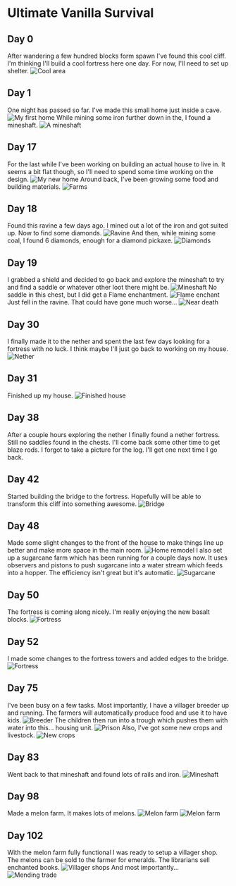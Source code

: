 # Ultimate Vanilla Survival

## Day 0
After wandering a few hundred blocks form spawn I've found this cool cliff. I'm thinking
I'll build a cool fortress here one day. For now, I'll need to set up shelter.
![Cool area](cool_area.png)

## Day 1
One night has passed so far. I've made this small home just inside a cave.
![My first home](first_home.png)
While mining some iron further down in the, I found a mineshaft.
![A mineshaft](mineshaft.png)

## Day 17
For the last while I've been working on building an actual house to live in. It seems a bit
flat though, so I'll need to spend some time working on the design.
![My new home](new_home.png)
Around back, I've been growing some food and building materials.
![Farms](farms.png)

## Day 18
Found this ravine a few days ago. I mined out a lot of the iron and got suited up.
Now to find some diamonds.
![Ravine](ravine.png)
And then, while mining some coal, I found 6 diamonds, enough for a diamond pickaxe.
![Diamonds](diamonds.png)

## Day 19
I grabbed a shield and decided to go back and explore the mineshaft to try and find
a saddle or whatever other loot there might be.
![Mineshaft](mineshaft_2.png)
No saddle in this chest, but I did get a Flame enchantment.
![Flame enchant](flame_enchant.png)
Just fell in the ravine. That could have gone much worse...
![Near death](near_death.png)

## Day 30
I finally made it to the nether and spent the last few days looking for a fortress with
no luck. I think maybe I'll just go back to working on my house.
![Nether](nether.png)

## Day 31
Finished up my house.
![Finished house](finished_house.png)

## Day 38
After a couple hours exploring the nether I finally found a nether fortress. Still no saddles
found in the chests. I'll come back some other time to get blaze rods. I forgot to take
a picture for the log. I'll get one next time I go back.

## Day 42
Started building the bridge to the fortress. Hopefully will be able to transform this
cliff into something awesome.
![Bridge](bridge.png)

## Day 48
Made some slight changes to the front of the house to make things line up better
and make more space in the main room.
![Home remodel](home_changes.png)
I also set up a sugarcane farm which has been running for a couple days now. It uses
observers and pistons to push sugarcane into a water stream which feeds into a hopper.
The efficiency isn't great but it's automatic.
![Sugarcane](sugarcane_farm.png)

## Day 50
The fortress is coming along nicely. I'm really enjoying the new basalt blocks.
![Fortress](fortress.png)

## Day 52
I made some changes to the fortress towers and added edges to the bridge.
![Fortress](fortress_2.png)

## Day 75
I've been busy on a few tasks. Most importantly, I have a villager breeder up and running.
The farmers will automatically produce food and use it to have kids.
![Breeder](villager_breeder.png)
The children then run into a trough which pushes them with water into this... housing unit.
![Prison](villager_prison.png)
Also, I've got some new crops and livestock.
![New crops](new_crops.png)

## Day 83
Went back to that mineshaft and found lots of rails and iron.
![Mineshaft](mineshaft_loot.png)

## Day 98
Made a melon farm. It makes lots of melons.
![Melon farm](melon_farm_1.png)
![Melon farm](melon_farm_2.png)

## Day 102
With the melon farm fully functional I was ready to setup a villager shop.
The melons can be sold to the farmer for emeralds. The librarians sell enchanted books.
![Villager shops](villager_shop.png)
And most importantly...
![Mending trade](villager_mending.png)
